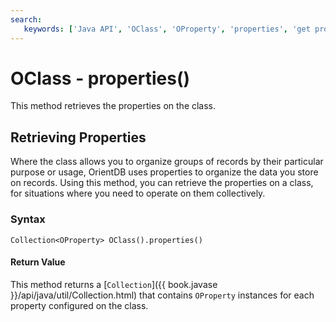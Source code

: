 ```yaml
---
search:
   keywords: ['Java API', 'OClass', 'OProperty', 'properties', 'get properties']
---
```


# OClass - properties()

This method retrieves the properties on the class.

## Retrieving Properties

Where the class allows you to organize groups of records by their particular purpose or usage, OrientDB uses properties to organize the data you store on records.  Using this method, you can retrieve the properties on a class, for situations where you need to operate on them collectively.

### Syntax

```
Collection<OProperty> OClass().properties()
```

#### Return Value

This method returns a [`Collection`]({{ book.javase }}/api/java/util/Collection.html) that contains `OProperty` instances for each property configured on the class.



